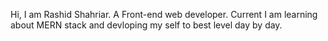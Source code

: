Hi, I am Rashid Shahriar. A Front-end web developer.
Current I am learning about MERN stack and devloping my self to best level day by day.

